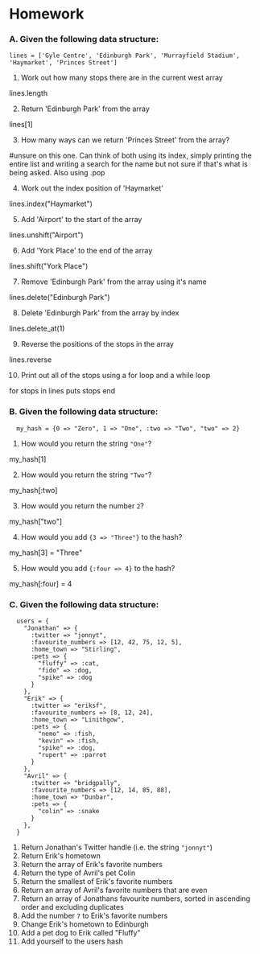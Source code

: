 # Homework

### A. Given the following data structure:

```
lines = ['Gyle Centre', 'Edinburgh Park', 'Murrayfield Stadium', 'Haymarket', 'Princes Street']
```

1. Work out how many stops there are in the current west array

lines.length


2. Return 'Edinburgh Park' from the array

lines[1]


3. How many ways can we return 'Princes Street' from the array?

#unsure on this one. Can think of both using its index, simply printing the entire list and writing a search for the name but not sure if that's what is being asked. Also using .pop


4. Work out the index position of 'Haymarket' 

lines.index("Haymarket")


5. Add 'Airport' to the start of the array 

lines.unshift("Airport")


6. Add 'York Place' to the end of the array

lines.shift("York Place")


7. Remove 'Edinburgh Park' from the array using it's name 

lines.delete("Edinburgh Park")


8. Delete 'Edinburgh Park' from the array by index

lines.delete_at(1)


9. Reverse the positions of the stops in the array

lines.reverse


10. Print out all of the stops using a for loop and a while loop

for stops in lines
  puts stops
end



### B. Given the following data structure:

```
  my_hash = {0 => "Zero", 1 => "One", :two => "Two", "two" => 2}
```

1. How would you return the string `"One"`?

my_hash[1]


2. How would you return the string `"Two"`?

my_hash[:two]


3. How would you return the number `2`?

my_hash["two"]


4. How would you add `{3 => "Three"}` to the hash? 

my_hash[3] = "Three"


5. How would you add `{:four => 4}` to the hash?

my_hash[:four] = 4

 


### C. Given the following data structure:

```
  users = {
    "Jonathan" => {
      :twitter => "jonnyt",
      :favourite_numbers => [12, 42, 75, 12, 5],
      :home_town => "Stirling",
      :pets => {
        "fluffy" => :cat,
        "fido" => :dog,
        "spike" => :dog
      }
    },
    "Erik" => {
      :twitter => "eriksf",
      :favourite_numbers => [8, 12, 24],
      :home_town => "Linithgow",
      :pets => {
        "nemo" => :fish,
        "kevin" => :fish,
        "spike" => :dog,
        "rupert" => :parrot
      }
    },
    "Avril" => {
      :twitter => "bridgpally",
      :favourite_numbers => [12, 14, 85, 88],
      :home_town => "Dunbar",
      :pets => {
        "colin" => :snake
      }
    },
  }
```

1. Return Jonathan's Twitter handle (i.e. the string `"jonnyt"`)
2. Return Erik's hometown 
3. Return the array of Erik's favorite numbers
4. Return the type of Avril's pet Colin
5. Return the smallest of Erik's favorite numbers
6. Return an array of Avril's favorite numbers that are even 
7. Return an array of Jonathans favourite numbers, sorted in ascending order and excluding duplicates
8. Add the number `7` to Erik's favorite numbers
9. Change Erik's hometown to Edinburgh
10. Add a pet dog to Erik called "Fluffy"
11. Add yourself to the users hash



